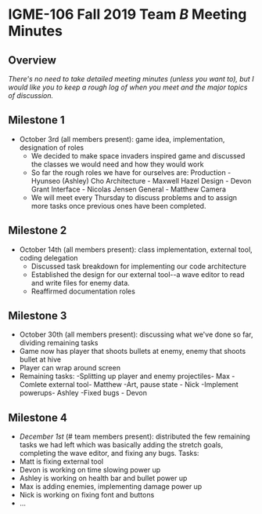   # IGME-106 Fall 2019 Team *B* Meeting Minutes

## Overview
*There's no need to take detailed meeting minutes (unless you want to), but I would like you to keep a rough log of when you meet and the major topics of discussion.*

## Milestone 1
- October 3rd (all members present): game idea, implementation, designation of roles
  - We decided to make space invaders inspired game and discussed the classes we would need and how they would work
  - So far the rough roles we have for ourselves are: 
  Production - Hyunseo (Ashley) Cho 
  Architecture - Maxwell Hazel
  Design - Devon Grant 
  Interface - Nicolas Jensen
  General - Matthew Camera
  - We will meet every Thursday to discuss problems and to assign more tasks once previous ones have been completed. 

## Milestone 2
- October 14th (all members present): class implementation, external tool, coding delegation
  - Discussed task breakdown for implementing our code architecture
  - Established the design for our external tool--a wave editor to read and write files for enemy data.
  - Reaffirmed documentation roles

## Milestone 3
- October 30th (all members present): discussing what we've done so far, dividing remaining tasks
- Game now has player that shoots bullets at enemy, enemy that shoots bullet at hive
- Player can wrap around screen
- Remaining tasks: 
    -Splitting up player and enemy projectiles- Max
    -Comlete external tool- Matthew
    -Art, pause state - Nick
    -Implement powerups- Ashley
    -Fixed bugs - Devon
## Milestone 4
- *December 1st* (# team members present): distributed the few remaining tasks we had left which was basically adding the stretch goals, completing the wave editor, and fixing any bugs.
Tasks:
- Matt is fixing external tool
- Devon is working on time slowing power up
- Ashley is working on health bar and bullet power up
- Max is adding enemies, implementing damage power up
- Nick is working on fixing font and buttons
- ...
